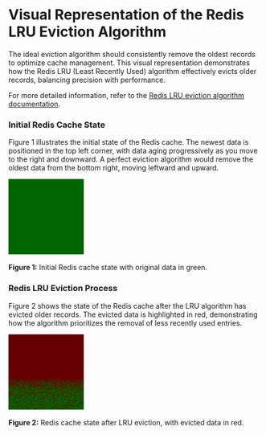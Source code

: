 
# Visual Representation of the Redis LRU Eviction Algorithm

The ideal eviction algorithm should consistently remove the oldest records to optimize cache management. This visual representation demonstrates how the Redis LRU (Least Recently Used) algorithm effectively evicts older records, balancing precision with performance.

For more detailed information, refer to the [Redis LRU eviction algorithm documentation](https://redis.io/topics/lru-cache).

### Initial Redis Cache State
Figure 1 illustrates the initial state of the Redis cache. The newest data is positioned in the top left corner, with data aging progressively as you move to the right and downward. A perfect eviction algorithm would remove the oldest data from the bottom right, moving leftward and upward.

![Redis initial collection state, original data in green](./assets/redismap_after_write.png)

**Figure 1:** Initial Redis cache state with original data in green.

### Redis LRU Eviction Process
Figure 2 shows the state of the Redis cache after the LRU algorithm has evicted older records. The evicted data is highlighted in red, demonstrating how the algorithm prioritizes the removal of less recently used entries.

![Redis LRU eviction algorithm discarding older samples, evicted data in red](./assets/redismap_after_read.png)

**Figure 2:** Redis cache state after LRU eviction, with evicted data in red.
